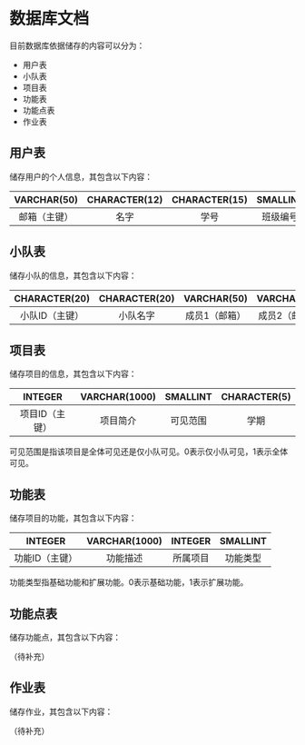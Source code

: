 # 数据库文档

目前数据库依据储存的内容可以分为：

* 用户表
* 小队表
* 项目表
* 功能表
* 功能点表
* 作业表

## 用户表

储存用户的个人信息，其包含以下内容：

| VARCHAR(50) | CHARACTER(12) | CHARACTER(15) | SMALLINT | VARCHAR(20) | CHARACTER(32) | CHARACTER(20) | SMALLINT | CHARACTER(20) | CHARACTER(37) |
|:-----------:|:-------------:|:-------------:|:--------:|:-----------:|:-------------:|:-------------:|:--------:|:-------------:|:-------------:|
|   邮箱（主键）    |      名字       |      学号       |   班级编号   |     用户名     |     密码MD5     |    所属小队ID     |    权限    |       盐       |     头像文件名     |

## 小队表

储存小队的信息，其包含以下内容：

| CHARACTER(20) | CHARACTER(20) | VARCHAR(50) | VARCHAR(50) | VARCHAR(50) | SMALLINT | INTEGER | CHARACTER(5) |
|:-------------:|:-------------:|:-----------:|:-----------:|:-----------:|:--------:|:-------:|:------------:|
|   小队ID（主键）    |     小队名字      |   成员1（邮箱）   |   成员2（邮箱）   |   成员3（邮箱）   |   队长编号   |  项目ID   |      学期      |

## 项目表

储存项目的信息，其包含以下内容：

| INTEGER  | VARCHAR(1000) | SMALLINT | CHARACTER(5) |
|:--------:|:-------------:|:--------:|:------------:|
| 项目ID（主键） |     项目简介      |   可见范围   |      学期      |

可见范围是指该项目是全体可见还是仅小队可见。0表示仅小队可见，1表示全体可见。

## 功能表

储存项目的功能，其包含以下内容：

| INTEGER  | VARCHAR(1000) | INTEGER | SMALLINT |
|:--------:|:-------------:|:-------:|:--------:|
| 功能ID（主键） |     功能描述      |  所属项目   |   功能类型   |

功能类型指基础功能和扩展功能。0表示基础功能，1表示扩展功能。

## 功能点表

储存功能点，其包含以下内容：

（待补充）

## 作业表

储存作业，其包含以下内容：

（待补充）